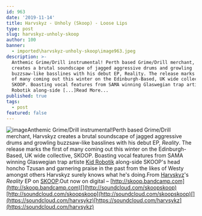 ```yaml
---
id: 963
date: '2019-11-14'
title: Harvskyz - Unholy (Skoop) - Loose Lips
type: post
slug: harvskyz-unholy-skoop
author: 100
banner:
  - imported\harvskyz-unholy-skoop\image963.jpeg
description: >-
  Anthemic Grime/Drill instrumental! Perth based Grime/Drill merchant, Harvskyz
  creates a brutal soundscape of jagged aggressive drums and growling
  buzzsaw-like basslines with his debut EP, Reality. The release marks the first
  of many coming out this winter on the Edinburgh-Based, UK wide collective,
  SKOOP. Boasting vocal features from SAMA winning Glaswegian trap artiste Kid
  Robotik along-side [...]Read More...
published: true
tags:
  - post
featured: false
---
```

![image](../imported\harvskyz-unholy-skoop\image963.jpeg)Anthemic Grime/Drill instrumental!Perth based Grime/Drill merchant, Harvskyz creates a brutal soundscape of jagged aggressive drums and growling buzzsaw-like basslines with his debut EP, _Reality_. The release marks the first of many coming out this winter on the Edinburgh-Based, UK wide collective, SKOOP. Boasting vocal features from SAMA winning Glaswegian trap artiste [Kid Robotik](https://soundcloud.com/kid-robotik) along-side SKOOP's head honcho Tzusan and garnering praise in the past from the likes of Westy amongst others Harvskyz surely knows what he's doing.From [Harvskyz](https://soundcloud.com/harvsykz)'s _Reality_ EP on [SKOOP](http://skoop.bandcamp.com).Out now on digital – [http://skoop.bandcamp.com](http://skoop.bandcamp.com)[](http://soundcloud.com/skoopskoop)[http://soundcloud.com/skoopskoop](http://soundcloud.com/skoopskoop)[](https://soundcloud.com/harvsykz)[https://soundcloud.com/harvsykz](https://soundcloud.com/harvsykz)